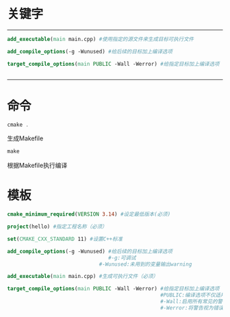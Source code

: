# 关键字

---

```cmake
add_executable(main main.cpp) #使用指定的源文件来生成目标可执行文件
```

```cmake
add_compile_options(-g -Wunused) #给后续的目标加上编译选项
```

```cmake
target_compile_options(main PUBLIC -Wall -Werror) #给指定目标加上编译选项
```

```cmake

```
---

# 命令

```powershell
cmake .
```

生成Makefile

```powershell
make
```

根据Makefile执行编译

# 模板

```cmake
cmake_minimum_required(VERSION 3.14) #设定最低版本(必须)

project(hello) #指定工程名称（必须）

set(CMAKE_CXX_STANDARD 11) #设置C++标准

add_compile_options(-g -Wunused) #给后续的目标加上编译选项
                                 #-g:可调试
							  #-Wunused:未用到的变量输出warning

add_executable(main main.cpp) #生成可执行文件（必须）

target_compile_options(main PUBLIC -Wall -Werror) #给指定目标加上编译选项
                                                  #PUBLIC:编译选项不仅适用于目标本身，还会传递给依赖于该目标的其他目标
                                                  #-Wall:启用所有常见的警告
                                                  #-Werror:将警告视为错误
```



